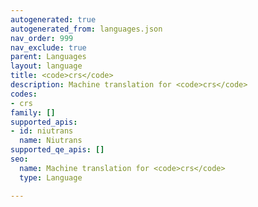 ```yaml
---
autogenerated: true
autogenerated_from: languages.json
nav_order: 999
nav_exclude: true
parent: Languages
layout: language
title: <code>crs</code>
description: Machine translation for <code>crs</code>
codes:
- crs
family: []
supported_apis:
- id: niutrans
  name: Niutrans
supported_qe_apis: []
seo:
  name: Machine translation for <code>crs</code>
  type: Language

---
```


